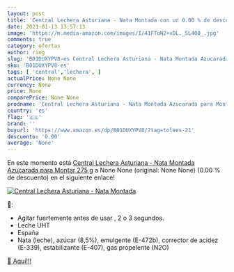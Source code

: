 ```yaml
---
layout: post
title: 'Central Lechera Asturiana - Nata Montada con un 0.00 % de descuento'
date: 2021-01-13 13:57:13
image: 'https://m.media-amazon.com/images/I/41FToN2+xDL._SL400_.jpg'
comments: true
category: ofertas
author: ring
slug: 'B01DUXYPV8-es Central Lechera Asturiana - Nata Montada Azucarada para...'
sku: 'B01DUXYPV8-es'
tags: [ 'central','lechera', ]
actualPrice: None None
currency: None
price: None
comparePrice: None None
prodname: 'Central Lechera Asturiana - Nata Montada Azucarada para Montar  275 g'
country: 'es'
flag: '🇪🇸'
brand: ''
buyurl: 'https://www.amazon.es/dp/B01DUXYPV8/?tag=tolees-21'
descuento: '0.00'
average: 'None'
---
```


En este momento está [Central Lechera Asturiana - Nata Montada Azucarada para Montar  275 g](https://www.amazon.es/dp/B01DUXYPV8/?tag=tolees-21) a None None (original: None None) (0.00 %  de descuento) en el siguiente enlace!

[![Central Lechera Asturiana - Nata Montada](https://m.media-amazon.com/images/I/41FToN2+xDL._SL400_.jpg)](https://www.amazon.es/dp/B01DUXYPV8/?tag=tolees-21)

🔎:

- Agitar fuertemente antes de usar , 2 o 3 segundos.
- Leche UHT
- España
- Nata (leche), azúcar (8,5%), emulgente (E-472b), corrector de acidez (E-339), estabilizante (E-407), gas propelente (N2O)

[🛒 Aquí!!!](https://www.amazon.es/dp/B01DUXYPV8/?tag=tolees-21)

